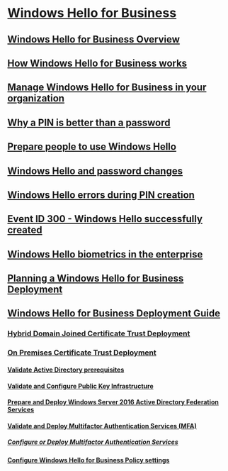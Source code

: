 # [Windows Hello for Business](hello-identity-verification.md)

## [Windows Hello for Business Overview](hello-overview.md)
## [How Windows Hello for Business works](hello-how-it-works.md)
## [Manage Windows Hello for Business in your organization](hello-manage-in-organization.md)
## [Why a PIN is better than a password](hello-why-pin-is-better-than-password.md)
## [Prepare people to use Windows Hello](hello-prepare-people-to-use.md)
## [Windows Hello and password changes](hello-and-password-changes.md)
## [Windows Hello errors during PIN creation](hello-errors-during-pin-creation.md)
## [Event ID 300 - Windows Hello successfully created](hello-event-300.md)
## [Windows Hello biometrics in the enterprise](hello-biometrics-in-enterprise.md)

## [Planning a Windows Hello for Business Deployment](hello-planning-guide.md)

## [Windows Hello for Business Deployment Guide](hello-deployment-guide.md)
### [Hybrid Domain Joined Certificate Trust Deployment](hello-hybrid-cert-trust.md)

### [On Premises Certificate Trust Deployment](hello-deployment-cert-trust.md)
#### [Validate Active Directory prerequisites](hello-cert-trust-validate-ad-prereq.md)
#### [Validate and Configure Public Key Infrastructure](hello-cert-trust-validate-pki.md)
#### [Prepare and Deploy Windows Server 2016 Active Directory Federation Services](hello-cert-trust-adfs.md)
#### [Validate and Deploy Multifactor Authentication Services (MFA)](hello-cert-trust-validate-deploy-mfa.md)
##### [Configure or Deploy Multifactor Authentication Services](hello-cert-trust-deploy-mfa.md)
#### [Configure Windows Hello for Business Policy settings](hello-cert-trust-policy-settings.md)
